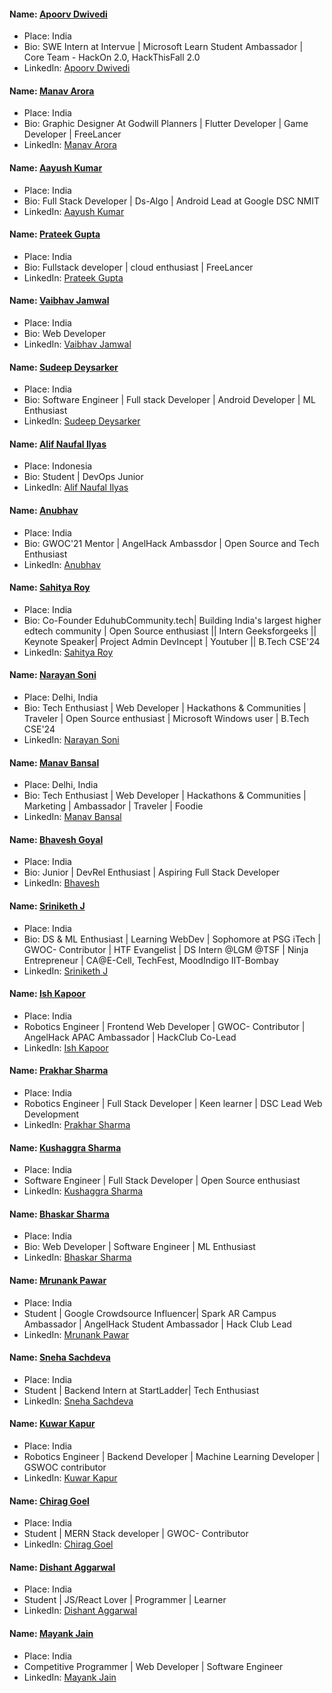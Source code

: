 #### Name: [Apoorv Dwivedi](https://github.com/apoorvdwi)

- Place: India
- Bio: SWE Intern at Intervue | Microsoft Learn Student Ambassador | Core Team - HackOn 2.0, HackThisFall 2.0
- LinkedIn: [Apoorv Dwivedi](https://www.linkedin.com/in/apoorvdwi/)

#### Name: [Manav Arora](https://github.com/ManavArora26)

- Place: India
- Bio: Graphic Designer At Godwill Planners | Flutter Developer | Game Developer | FreeLancer
- LinkedIn: [Manav Arora](https://www.linkedin.com/in/manav-arora-0090b5202/)

#### Name: [Aayush Kumar](https://github.com/Resolution-1)

- Place: India
- Bio: Full Stack Developer | Ds-Algo | Android Lead at Google DSC NMIT
- LinkedIn: [Aayush Kumar](https://www.linkedin.com/in/aayushkum/)

#### Name: [Prateek Gupta](https://github.com/Prateekg2050)

- Place: India
- Bio: Fullstack developer | cloud enthusiast | FreeLancer
- LinkedIn: [Prateek Gupta](https://linkedin.com/in/prateek-gupta-a600b6128)

#### Name: [Vaibhav Jamwal](https://github.com/despicabug)

- Place: India
- Bio: Web Developer
- LinkedIn: [Vaibhav Jamwal](https://www.linkedin.com/in/vaibhav-jamwal-4ba292194/)

#### Name: [Sudeep Deysarker](https://github.com/Lunaticsatoshi)

- Place: India
- Bio: Software Engineer | Full stack Developer | Android Developer | ML Enthusiast
- LinkedIn: [Sudeep Deysarker](https://linkedin.com/in/sudeep-deysarker)

#### Name: [Alif Naufal Ilyas](https://github.com/Lunaticsatoshi)

- Place: Indonesia
- Bio: Student | DevOps Junior
- LinkedIn: [Alif Naufal Ilyas](https://www.linkedin.com/in/alif-naufal-ilyas-b177a1207)

#### Name: [Anubhav](https://github.com/anubhav201241)

- Place: India
- Bio: GWOC'21 Mentor | AngelHack Ambassdor | Open Source and Tech Enthusiast
- LinkedIn: [Anubhav](https://www.linkedin.com/in/anubhavdev/)

#### Name: [Sahitya Roy](https://github.com/SahityaRoy)

- Place: India
- Bio: Co-Founder EduhubCommunity.tech| Building India's largest higher edtech community | Open Source enthusiast || Intern Geeksforgeeks || Keynote Speaker| Project Admin DevIncept | Youtuber || B.Tech CSE'24
- LinkedIn: [Sahitya Roy](https://www.linkedin.com/in/sahitya-roy/)

#### Name: [Narayan Soni](https://github.com/narayan954)

- Place: Delhi, India
- Bio: Tech Enthusiast | Web Developer | Hackathons & Communities | Traveler | Open Source enthusiast | Microsoft Windows user | B.Tech CSE'24
- LinkedIn: [Narayan Soni](https://www.linkedin.com/in/narayan-soni)

#### Name: [Manav Bansal](https://github.com/manavbansalcoder)

- Place: Delhi, India
- Bio: Tech Enthusiast | Web Developer | Hackathons & Communities | Marketing | Ambassador | Traveler | Foodie
- LinkedIn: [Manav Bansal](https://www.linkedin.com/in/manavbansal11031998/)

#### Name: [Bhavesh Goyal](https://github.com/bhaveshgoyal182)

- Place: India
- Bio: Junior | DevRel Enthusiast | Aspiring Full Stack Developer
- LinkedIn: [Bhavesh](https://www.linkedin.com/in/bhaveshgoyal182/)

#### Name: [Sriniketh J](https://github.com/srini047)

- Place: India
- Bio: DS & ML Enthusiast | Learning WebDev | Sophomore at PSG iTech | GWOC- Contributor | HTF Evangelist | DS Intern @LGM @TSF | Ninja Entrepreneur | CA@E-Cell, TechFest, MoodIndigo IIT-Bombay
- LinkedIn: [Sriniketh J](https://www.linkedin.com/in/sriniketh-jayasendil/)

#### Name: [Ish Kapoor](https://github.com/ishkapoor2000)

- Place: India
- Robotics Engineer | Frontend Web Developer | GWOC- Contributor | AngelHack APAC Ambassador | HackClub Co-Lead
- LinkedIn: [Ish Kapoor](https://www.linkedin.com/in/ish-kapoor-2000ish/)

#### Name: [Prakhar Sharma](https://github.com/Prakharsharma2206)

- Place: India
- Robotics Engineer | Full Stack Developer | Keen learner | DSC Lead Web Development 
- LinkedIn: [Prakhar Sharma](https://www.linkedin.com/in/prakhar-sharma-2206/)

#### Name: [Kushaggra Sharma](https://github.com/Kushaggra)

- Place: India
- Software Engineer | Full Stack Developer | Open Source enthusiast 
- LinkedIn: [Kushaggra Sharma](https://www.linkedin.com/in/kushaggra-sharma/)

#### Name: [Bhaskar Sharma](https://github.com/Hoodooloo)

- Place: India
- Bio: Web Developer | Software Engineer | ML Enthusiast
- LinkedIn: [Bhaskar Sharma](https://www.linkedin.com/in/hoodooloo/)

#### Name: [Mrunank Pawar](https://github.com/mrunankpawar)

- Place: India
- Student | Google Crowdsource Influencer| Spark AR Campus Ambassador | AngelHack Student Ambassador | Hack Club Lead
- LinkedIn: [Mrunank Pawar](https://www.linkedin.com/in/mrunankpawar/)

#### Name: [Sneha Sachdeva](https://github.com/Snehaa1203)

- Place: India
- Student | Backend Intern at StartLadder| Tech Enthusiast
- LinkedIn: [Sneha Sachdeva](https://www.linkedin.com/in/sneha-sachdeva-5129501b0/)

#### Name: [Kuwar Kapur](https://github.com/kuwarkapur)

- Place: India
- Robotics Engineer | Backend Developer | Machine Learning Developer | GSWOC contributor 
- LinkedIn: [Kuwar Kapur](https://www.linkedin.com/in/kuwar-kapur-936aa0183/)

#### Name: [Chirag Goel](https://github.com/Chirag-creator17)

- Place: India
- Student | MERN Stack developer | GWOC- Contributor
- LinkedIn: [Chirag Goel](https://www.linkedin.com/in/chirag-goel-b578841b9/)

#### Name: [Dishant Aggarwal](https://github.com/dishantagg24)

- Place: India
- Student | JS/React Lover | Programmer | Learner
- LinkedIn: [Dishant Aggarwal](https://www.linkedin.com/in/dishantagg24/)

#### Name: [Mayank Jain](https://github.com/Mayankjain301001)

- Place: India
- Competitive Programmer | Web Developer | Software Engineer
- LinkedIn: [Mayank Jain](https://www.linkedin.com/in/mayank-jain-4927a3191/)
